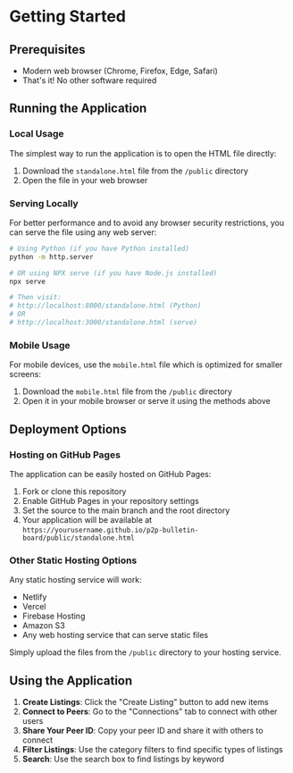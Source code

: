 
# Getting Started

## Prerequisites

- Modern web browser (Chrome, Firefox, Edge, Safari)
- That's it! No other software required

## Running the Application

### Local Usage

The simplest way to run the application is to open the HTML file directly:

1. Download the `standalone.html` file from the `/public` directory
2. Open the file in your web browser

### Serving Locally

For better performance and to avoid any browser security restrictions, you can serve the file using any web server:

```bash
# Using Python (if you have Python installed)
python -m http.server

# OR using NPX serve (if you have Node.js installed)
npx serve

# Then visit:
# http://localhost:8000/standalone.html (Python)
# OR
# http://localhost:3000/standalone.html (serve)
```

### Mobile Usage

For mobile devices, use the `mobile.html` file which is optimized for smaller screens:

1. Download the `mobile.html` file from the `/public` directory
2. Open it in your mobile browser or serve it using the methods above

## Deployment Options

### Hosting on GitHub Pages

The application can be easily hosted on GitHub Pages:

1. Fork or clone this repository
2. Enable GitHub Pages in your repository settings
3. Set the source to the main branch and the root directory
4. Your application will be available at `https://yourusername.github.io/p2p-bulletin-board/public/standalone.html`

### Other Static Hosting Options

Any static hosting service will work:

- Netlify
- Vercel
- Firebase Hosting
- Amazon S3
- Any web hosting service that can serve static files

Simply upload the files from the `/public` directory to your hosting service.

## Using the Application

1. **Create Listings**: Click the "Create Listing" button to add new items
2. **Connect to Peers**: Go to the "Connections" tab to connect with other users
3. **Share Your Peer ID**: Copy your peer ID and share it with others to connect
4. **Filter Listings**: Use the category filters to find specific types of listings
5. **Search**: Use the search box to find listings by keyword

